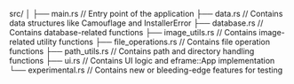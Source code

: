 src/
│
├── main.rs              // Entry point of the application
├── data.rs              // Contains data structures like Camouflage and InstallerError
├── database.rs          // Contains database-related functions
├── image_utils.rs       // Contains image-related utility functions
├── file_operations.rs   // Contains file operation functions
├── path_utils.rs        // Contains path and directory handling functions
├── ui.rs                // Contains UI logic and eframe::App implementation
└── experimental.rs      // Contains new or bleeding-edge features for testing
